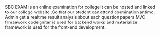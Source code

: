 SBC EXAM is an online examination for college.It can be hosted and linked to our college website .So that our student can attend examination antime.
Admin get a realtime result analysis about each question papers.MVC frmaework codeigniter is used for backend works and materialize framework is used for the 
front-end development.
